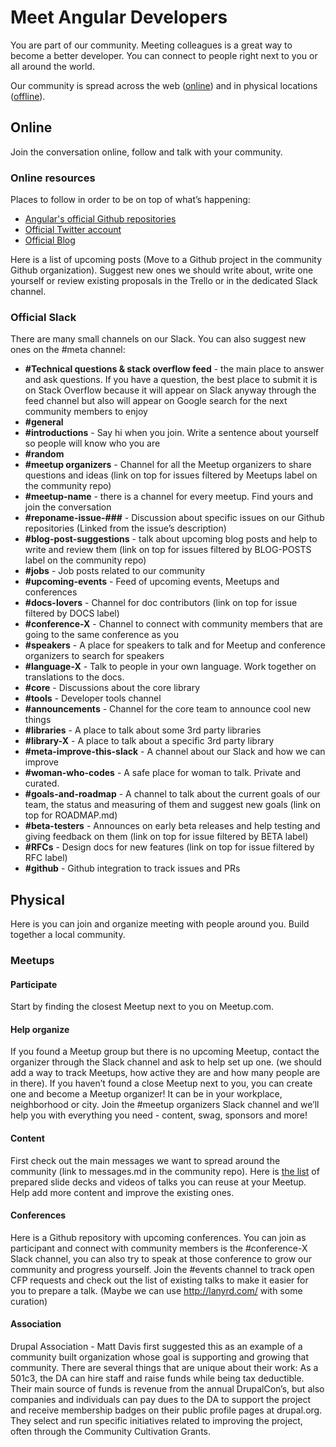 # Meet Angular Developers

You are part of our community. 
Meeting colleagues is a great way to become a better developer.
You can connect to people right next to you or all around the world.

Our community is spread across the web ([online](#online)) and in physical locations ([offline](#Physical)).

## Online
Join the conversation online, follow and talk with your community.

### Online resources
Places to follow in order to be on top of what’s happening:

* [Angular's official Github repositories](https://github.com/angular)
* [Official Twitter account](https://twitter.com/angular)
* [Official Blog](http://angularjs.blogspot.com/)

Here is a list of upcoming posts (Move to a Github project in the community Github organization).
Suggest new ones we should write about, write one yourself or review existing proposals in the Trello or in the dedicated Slack channel.

### Official Slack

There are many small channels on our Slack. You can also suggest new ones on the #meta channel:
* **#Technical questions & stack overflow feed** - the main place to answer and ask questions. If you have a question, the best place to submit it is on Stack Overflow because it will appear on Slack anyway through the feed channel but also will appear on Google search for the next community members to enjoy
* **#general**
* **#introductions** - Say hi when you join. Write a sentence about yourself so people will know who you are
* **#random**
* **#meetup organizers** - Channel for all the Meetup organizers to share questions and ideas (link on top for issues filtered by Meetups label on the community repo)
* **#meetup-name** - there is a channel for every meetup. Find yours and join the conversation
* **#reponame-issue-###** - Discussion about specific issues on our Github repositories (Linked from the issue’s description)
* **#blog-post-suggestions** - talk about upcoming blog posts and help to write and review them (link on top for issues filtered by BLOG-POSTS label on the community repo)
* **#jobs** - Job posts related to our community
* **#upcoming-events** - Feed of upcoming events, Meetups and conferences
* **#docs-lovers** - Channel for doc contributors (link on top for issue filtered by DOCS label)
* **#conference-X** - Channel to connect with community members that are going to the same conference as you
* **#speakers** - A place for speakers to talk and for Meetup and conference organizers to search for speakers
* **#language-X** - Talk to people in your own language. Work together on translations to the docs.
* **#core** - Discussions about the core library
* **#tools** - Developer tools channel
* **#announcements** - Channel for the core team to announce cool new things
* **#libraries** - A place to talk about some 3rd party libraries
* **#library-X** - A place to talk about a specific 3rd party library
* **#meta-improve-this-slack** - A channel about our Slack and how we can improve
* **#woman-who-codes** - A safe place for woman to talk. Private and curated.
* **#goals-and-roadmap** - A channel to talk about the current goals of our team, the status and measuring of them and suggest new goals (link on top for ROADMAP.md)
* **#beta-testers** - Announces on early beta releases and help testing and giving feedback on them (link on top for issue filtered by BETA label)
* **#RFCs** - Design docs for new features (link on top for issue filtered by RFC label)
* **#github** - Github integration to track issues and PRs

## Physical
Here is you can join and organize meeting with people around you. Build together a local community.

### Meetups

#### Participate
Start by finding the closest Meetup next to you on Meetup.com.

#### Help organize
If you found a Meetup group but there is no upcoming Meetup, contact the organizer through the Slack channel and ask to help set up one.  (we should add a way to track Meetups, how active they are and how many people are in there).
If you haven’t found a close Meetup next to you, you can create one and become a Meetup organizer!  It can be in your workplace, neighborhood or city.  Join the #meetup organizers Slack channel and we’ll help you with everything you need - content, swag, sponsors and more!

#### Content
First check out the main messages we want to spread around the community (link to messages.md in the community repo).
Here is [the list](https://github.com/AngularCommunity/content) of prepared slide decks and videos of talks you can reuse at your Meetup.
Help add more content and improve the existing ones.

#### Conferences
Here is a Github repository with upcoming conferences. 
You can join as participant and connect with community members is the #conference-X Slack channel, 
you can also try to speak at those conference to grow our community and progress yourself. 
Join the #events channel to track open CFP requests and check out the list of existing talks to make it easier for you to prepare a talk. 
(Maybe we can use http://lanyrd.com/ with some curation)

#### Association
Drupal Association - Matt Davis first suggested this as an example of a community built organization whose goal is supporting and growing that community. There are several things that are unique about their work:
As a 501c3, the DA can hire staff and raise funds while being tax deductible.
Their main source of funds is revenue from the annual DrupalCon’s, but also companies and individuals can pay dues to the DA to support the project and receive membership badges on their public profile pages at drupal.org.
They select and run specific initiatives related to improving the project, often through the Community Cultivation Grants.






